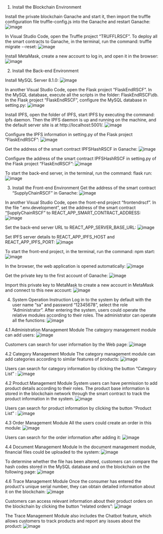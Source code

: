 
1. Install the Blockchain Environment
   
Install the private blockchain Ganache and start it, then import the truffle configuration file truffle-config.js into the Ganache and restart Ganache:
![image](https://github.com/sharriewang2022/IT902---RSCF-system/assets/132410296/316b467b-c272-4905-9d6b-c3eb123544a6)


In Visual Studio Code, open the Truffle project “TRUFFLRSCF”. To deploy all the smart contracts to Ganache, in the terminal, run the command: truffle migrate --reset:
![image](https://github.com/sharriewang2022/IT902---RSCF-system/assets/132410296/68639d37-13e9-42d2-aabf-f09cc7738ec8)

Install MetaMask, create a new account to log in, and open it in the browser:
![image](https://github.com/sharriewang2022/IT902---RSCF-system/assets/132410296/b661e362-3822-495f-930e-95ba3461a991)

 
2. Install the Back-end Environment
   
Install MySQL Server 8.1.0:
![image](https://github.com/sharriewang2022/IT902---RSCF-system/assets/132410296/315bee55-5e4b-45ed-a5c3-2de2270a79cc)

 
In another Visual Studio Code, open the Flask project “FlaskEndRSCF”.
In the MySQL database, execute all the scripts in the folder: FlaskEndRSCF\db.
In the Flask project “FlaskEndRSCF”, configure the MySQL database in setting.py:
![image](https://github.com/sharriewang2022/IT902---RSCF-system/assets/132410296/d9e3d905-8253-4fdf-972a-5857706b5c7f)

Install IPFS, open the folder of IPFS, start IPFS by executing the command: ipfs daemon. Then the IPFS daemon is up and running on the machine, and the default server site is at http://localhost:5001/.
![image](https://github.com/sharriewang2022/IT902---RSCF-system/assets/132410296/7416212a-f5a1-455a-962e-6b48be75f167)

 
Configure the IPFS information in setting.py of the Flask project “FlaskEndRSCF”:
![image](https://github.com/sharriewang2022/IT902---RSCF-system/assets/132410296/9963892f-32cb-4f6a-807b-294c7d0f3955)

 
Get the address of the smart contract IPFSHashRSCF in Ganache:
![image](https://github.com/sharriewang2022/IT902---RSCF-system/assets/132410296/1c4b9925-eb7d-4025-918f-12055a638d2a)

 
Configure the address of the smart contract IPFSHashRSCF in setting.py of the Flask project “FlaskEndRSCF”:
![image](https://github.com/sharriewang2022/IT902---RSCF-system/assets/132410296/8a216c49-66d4-49d4-8746-f29d4c27a2a9)

 
To start the back-end server, in the terminal, run the command: flask run: 
![image](https://github.com/sharriewang2022/IT902---RSCF-system/assets/132410296/39e36441-7620-4848-82ed-b3a343b34708)


3. Install the Front-end Environment
Get the address of the smart contract “SupplyChainRSCF” in Ganache:
![image](https://github.com/sharriewang2022/IT902---RSCF-system/assets/132410296/58e29a5c-1308-447c-b3f4-86e9c377fc0a)

In another Visual Studio Code, open the front-end project “frontendrscf”. In the file “.env.development”, set the address of the smart contract “SupplyChainRSCF” to REACT_APP_SMART_CONTRACT_ADDRESS:
![image](https://github.com/sharriewang2022/IT902---RSCF-system/assets/132410296/0735d2fe-cc8f-4e11-bdd1-aee1ff6e348c)

 
Set the back-end server URL to REACT_APP_SERVER_BASE_URL:
![image](https://github.com/sharriewang2022/IT902---RSCF-system/assets/132410296/00a4be27-14ce-48a9-9fe2-56ad6c6edf14)
 
Set IPFS server details to REACT_APP_IPFS_HOST and REACT_APP_IPFS_PORT: 
![image](https://github.com/sharriewang2022/IT902---RSCF-system/assets/132410296/8f57c34d-3cd9-4345-8806-52111c85b25e)
 
To start the front-end project, in the terminal, run the command: npm start:
![image](https://github.com/sharriewang2022/IT902---RSCF-system/assets/132410296/14fb7499-ac8e-42ea-8acd-48bb5ff29c9a)
 
In the browser, the web application is opened automatically:
![image](https://github.com/sharriewang2022/IT902---RSCF-system/assets/132410296/0f57b92a-2d27-49fd-a975-2d8ce333a21f)
 
Get the private key to the first account of Ganache:
![image](https://github.com/sharriewang2022/IT902---RSCF-system/assets/132410296/2fbb677b-5aa4-4617-b024-8e7531b5475c)

Import this private key to MetaMask to create a new account in MetaMask and connect to this new account:
![image](https://github.com/sharriewang2022/IT902---RSCF-system/assets/132410296/d5c2eca4-6917-4a59-9f8c-28c2ae2e58f3)


4. System Operation Instruction
Log in to the system by default with the user name “sa” and password “12345678”, select the role “Administrator”. After entering the system, users could operate the relative modules according to their roles. The administrator can operate all the functions:
![image](https://github.com/sharriewang2022/IT902---RSCF-system/assets/132410296/59f733d0-28ea-414e-acaa-2b75189d0f8c)

4.1 Administration Management Module
The category management module can add users:
![image](https://github.com/sharriewang2022/IT902---RSCF-system/assets/132410296/4d967005-df5a-4ceb-a69b-4af639f6bba9)

Customers can search for user information by the Web page:
![image](https://github.com/sharriewang2022/IT902---RSCF-system/assets/132410296/cc2e1c98-cce3-4451-a51f-a4f6fe256cdf)
 
4.2 Category Management Module
The category management module can add categories according to similar features of products:
![image](https://github.com/sharriewang2022/IT902---RSCF-system/assets/132410296/ab1ace0a-4d03-495f-a042-72e8872d1d11)

Users can search for category information by clicking the button “Category List” :
![image](https://github.com/sharriewang2022/IT902---RSCF-system/assets/132410296/41c7c1a6-f5d3-4412-a604-f6b1a86982a4)
 
4.2 Product Management Module 
System users can have permission to add product details according to their roles. The product base information is stored in the blockchain network through the smart contract to track the product information in the system.
![image](https://github.com/sharriewang2022/IT902---RSCF-system/assets/132410296/e44b75e7-3df1-43a2-988e-f51211e568a6)
 
Users can search for product information by clicking the button “Product List” : 
![image](https://github.com/sharriewang2022/IT902---RSCF-system/assets/132410296/d925de62-2ca0-4ffd-bad6-e23fb3723ca7)

4.3 Order Management Module 
All the users could create an order in this module:
![image](https://github.com/sharriewang2022/IT902---RSCF-system/assets/132410296/c5e4edcb-a4e7-4a4a-8123-423396ed2800)

Users can search for the order information after adding it:
![image](https://github.com/sharriewang2022/IT902---RSCF-system/assets/132410296/4053abcd-040e-4144-98fd-f8143c9dba37)

4.4 Document Management Module
In the document management module, financial files could be uploaded to the system:
![image](https://github.com/sharriewang2022/IT902---RSCF-system/assets/132410296/b3111544-7187-46e7-86cb-febf801de939)

To determine whether the file has been altered, customers can compare the hash codes stored in the MySQL database and on the blockchain on the following page:
![image](https://github.com/sharriewang2022/IT902---RSCF-system/assets/132410296/ac132cab-65fc-4236-8eab-1e00aee17f9d)
 
4.6 Trace Management Module
Once the consumer has entered the product's unique serial number, they can obtain detailed information about it on the blockchain:
![image](https://github.com/sharriewang2022/IT902---RSCF-system/assets/132410296/2ef41035-05c1-4a45-8f99-a9ea21eb955c)

Customers can access relevant information about their product orders on the blockchain by clicking the button “related orders”:
![image](https://github.com/sharriewang2022/IT902---RSCF-system/assets/132410296/33ede883-80d5-4083-9da6-5773e63ee027)

The Trace Management Module also includes the Chatbot feature, which allows customers to track products and report any issues about the product:
![image](https://github.com/sharriewang2022/IT902---RSCF-system/assets/132410296/785b95d0-88e2-426d-a779-48abe065ed37)


